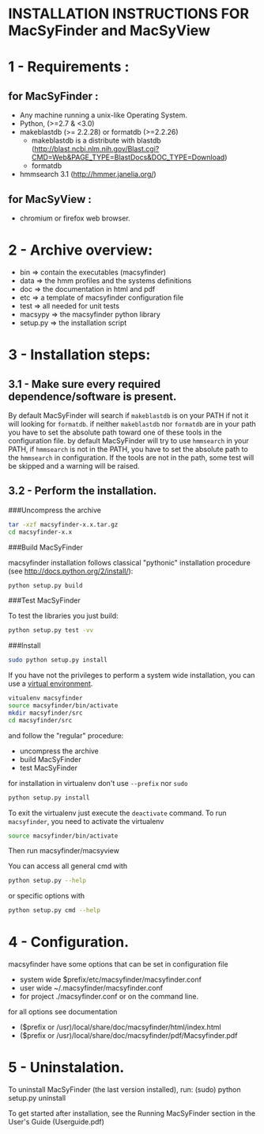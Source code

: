 INSTALLATION INSTRUCTIONS FOR MacSyFinder and MacSyView
=======================================================


1 - Requirements :
==================

for MacSyFinder :
-----------------
- Any machine running a unix-like Operating System.
- Python, (>=2.7 & <3.0)
- makeblastdb (>= 2.2.28) or formatdb (>=2.2.26)
   + makeblastdb is a distribute with blastdb 
     (http://blast.ncbi.nlm.nih.gov/Blast.cgi?CMD=Web&PAGE_TYPE=BlastDocs&DOC_TYPE=Download)
   + formatdb 
- hmmsearch 3.1 (http://hmmer.janelia.org/)


for MacSyView :
---------------
- chromium or firefox web browser.

2 - Archive overview:
=====================

* bin => contain the executables (macsyfinder)
* data => the hmm profiles and the systems definitions
* doc => the documentation in html and pdf
* etc => a template of macsyfinder configuration file
* test => all needed for unit tests
* macsypy => the macsyfinder python library
* setup.py => the installation script

3 - Installation steps:
=======================

3.1 - Make sure every required dependence/software is present.
--------------------------------------------------------------

By default MacSyFinder will search if `makeblastdb` is on your PATH if not it will looking for `formatdb`.
if neither `makeblastdb` nor `formatdb` are in your path you have to set the absolute path toward one of 
these tools in the configuration file.
by default MacSyFinder will try to use `hmmsearch` in your PATH, if `hmmsearch` is not in the PATH, 
you have to set the absolute path to the `hmmsearch` in configuration.
If the tools are not in the path, some test will be skipped and a warning will be raised.


3.2 - Perform the installation.
-------------------------------

###Uncompress the archive


```bash
tar -xzf macsyfinder-x.x.tar.gz
cd macsyfinder-x.x
```

###Build MacSyFinder

macsyfinder installation follows classical "pythonic" installation procedure (see http://docs.python.org/2/install/):

```bash
python setup.py build
```

###Test MacSyFinder

To test the libraries you just build:

```bash
python setup.py test -vv
```

###Install

```bash
sudo python setup.py install
```

If you have not the privileges to perform a system wide installation,
you can use a [virtual environment](https://virtualenv.pypa.io/en/stable/).

```bash
vitualenv macsyfinder
source macsyfinder/bin/activate
mkdir macsyfinder/src
cd macsyfinder/src
```

and follow the "regular" procedure:
* uncompress the archive
* build MacSyFinder
* test MacSyFinder

for installation in virtualenv don't use `--prefix` nor `sudo`

```bash
python setup.py install
```

To exit the virtualenv just execute the `deactivate` command.
To run `macsyfinder`, you need to activate the virtualenv

```bash
source macsyfinder/bin/activate
```

Then run macsyfinder/macsyview


You can access all general cmd with  
```bash
python setup.py --help
```
or specific options with 

```bash
python setup.py cmd --help
```


4 - Configuration.
==================
macsyfinder have some options that can be set in configuration file 
 + system wide $prefix/etc/macsyfinder/macsyfinder.conf
 + user wide ~/.macsyfinder/macsyfinder.conf
 + for project ./macsyfinder.conf
or on the command line.

for all options see documentation 
 + ($prefix or /usr)/local/share/doc/macsyfinder/html/index.html
 + ($prefix or /usr)/local/share/doc/macsyfinder/pdf/Macsyfinder.pdf
 
 
5 - Uninstalation.
==================

To uninstall MacSyFinder (the last version installed), run:
(sudo) python setup.py uninstall


To get started after installation, see the Running MacSyFinder section in the
 User's Guide (Userguide.pdf)
